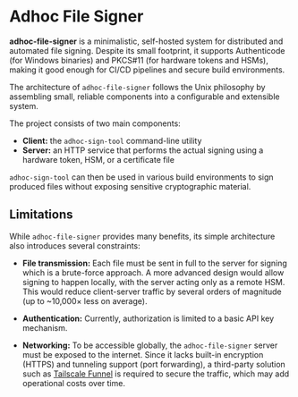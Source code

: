 # Adhoc File Signer

**adhoc-file-signer** is a minimalistic, self-hosted system for distributed and
automated file signing. Despite its small footprint, it supports Authenticode
(for Windows binaries) and PKCS#11 (for hardware tokens and HSMs), making it
good enough for CI/CD pipelines and secure build environments.

The architecture of `adhoc-file-signer` follows the Unix philosophy by
assembling small, reliable components into a configurable and extensible system.

The project consists of two main components:

- **Client:** the `adhoc-sign-tool` command-line utility
- **Server:** an HTTP service that performs the actual signing using a hardware
  token, HSM, or a certificate file

`adhoc-sign-tool` can then be used in various build environments to sign
produced files without exposing sensitive cryptographic material.

## Limitations

While `adhoc-file-signer` provides many benefits, its simple architecture also
introduces several constraints:

- **File transmission:** Each file must be sent in full to the server for
  signing which is a brute-force approach. A more advanced design would allow signing
  to happen locally, with the server acting only as a remote HSM. This would
  reduce client-server traffic by several orders of magnitude (up to ~10,000×
  less on average).

- **Authentication:** Currently, authorization is limited to a basic API key
  mechanism.

- **Networking:** To be accessible globally, the `adhoc-file-signer` server must
  be exposed to the internet. Since it lacks built-in encryption (HTTPS) and
  tunneling support (port forwarding), a third-party
  solution such as [Tailscale Funnel](https://tailscale.com/kb/1223/funnel) is required to secure the traffic,
  which may add operational costs over time.
